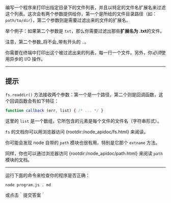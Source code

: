 编写一个程序来打印出指定目录下的文件列表，并且以特定的文件名扩展名来过滤这个列表。这次会有两个参数提供给你，第一个是所给的文件目录路径（如：`path/to/dir`），第二个参数则是需要过滤出来的文件的扩展名。

举个例子：如果第二个参数是 `txt`，那么你需要过滤出那些**扩展名为 .txt**的文件。

注意，第二个参数_将不会_带有开头的 `.`。

你需要在终端中打印出这个被过滤出来的列表，每一行一个文件。另外，你*必须*使用异步的 I/O 操作。

----------------------------------------------------------------------
## 提示

`fs.readdir()` 方法接收两个参数：第一个是一个路径，第二个则是回调函数，这个回调函数会有如下特征：

```js
function callback (err, list) { /* ... */ }
```

这里的 `list` 是一个数组，它所包含的元素是每个文件的文件名（字符串形式）。

`fs` 的文档你可以用浏览器访问 {rootdir:/node_apidoc/fs.html} 来阅读。

你可能会发现 node 自带的 `path` 模块也很有用，特别是它那个 `extname` 方法。

同样，你也可以通过浏览器访问 {rootdir:/node_apidoc/path.html} 来阅读 `path` 模块的文档。

----------------------------------------------------------------------
运行下面的命令来检查你的程序是否正确：

`node program.js . md`

或点击｀提交答案｀
